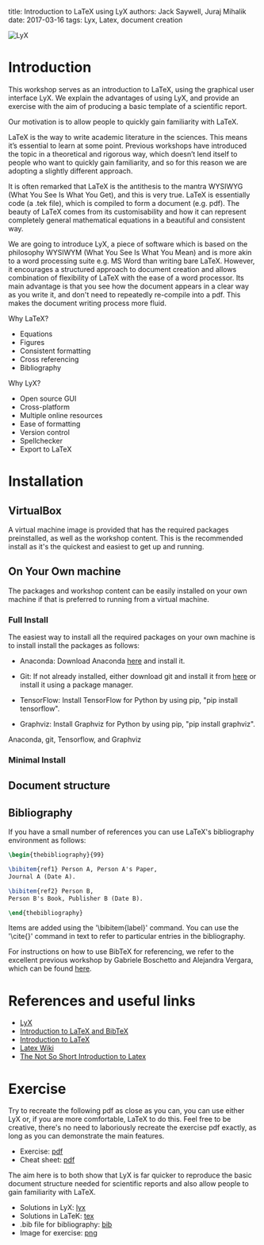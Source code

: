 title: Introduction to LaTeX using LyX
authors: Jack Saywell, Juraj Mihalik
date: 2017-03-16
tags: Lyx, Latex, document creation

![LyX]( {filename}/latex-with-lyx/lyx.png "LyX")

# Introduction

This workshop serves as an introduction to LaTeX, using the graphical user interface LyX. We explain the advantages of using LyX, and provide an exercise with the aim of producing a basic template of a scientific report.

Our motivation is to allow people to quickly gain familiarity with LaTeX.

LaTeX is the way to write academic literature in the sciences. This means it’s essential to learn at some point. Previous workshops have introduced the topic in a theoretical and rigorous way, which doesn’t lend itself to people who want to quickly gain familiarity, and so for this reason we are adopting a slightly different approach.

It is often remarked that LaTeX is the antithesis to the mantra WYSIWYG (What You See Is What You Get), and this is very true. LaTeX is essentially code (a .tek file), which is compiled to form a document (e.g. pdf). The beauty of LaTeX comes from its customisability and how it can represent completely general mathematical equations in a beautiful and consistent way.

We are going to introduce LyX, a piece of software which is based on the philosophy WYSIWYM (What You See Is What You Mean) and is more akin to a word processing suite e.g. MS Word than writing bare LaTeX. However, it encourages a structured approach to document creation and allows combination of flexibility of LaTeX with the ease of a word processor. Its main advantage is that you see how the document appears in a clear way as you write it, and don't need to repeatedly re-compile into a pdf. This makes the document writing process more fluid.

Why LaTeX?

* Equations
* Figures
* Consistent formatting
* Cross referencing
* Bibliography

Why LyX?

* Open source GUI
* Cross-platform
* Multiple online resources
* Ease of formatting
* Version control
* Spellchecker
* Export to LaTeX

# Installation

## VirtualBox
A virtual machine image is provided that has the required packages preinstalled, as well as the workshop content. This is the recommended install as it's the quickest and easiest to get up and running.

## On Your Own machine
The packages and workshop content can be easily installed on your own machine if that is preferred to running from a virtual machine.

### Full Install
The easiest way to install all the required packages on your own machine is to install install the packages as follows:

* Anaconda: Download Anaconda [here](https://www.continuum.io/downloads) and install it.

* Git: If not already installed, either download git and install it from [here](https://git-scm.com/) or install it using a package manager.

* TensorFlow: Install TensorFlow for Python by using pip, "pip install tensorflow".

* Graphviz: Install Graphviz for Python by using pip, "pip install graphviz".

Anaconda, git, Tensorflow, and Graphviz

### Minimal Install
## Document structure


## Bibliography
If you have a small number of references you can use LaTeX's bibliography environment as follows:

```tex
\begin{thebibliography}{99}

\bibitem{ref1} Person A, Person A's Paper,
Journal A (Date A).

\bibitem{ref2} Person B,
Person B's Book, Publisher B (Date B).

\end{thebibliography}
```

Items are added using the '\bibitem{label}' command. You can use the '\cite{}' command in text to refer to particular entries in the bibliography.

For instructions on how to use BibTeX for referencing, we refer to the excellent previous workshop by Gabriele Boschetto and Alejandra Vergara, which can be found [here](https://computationalmodelling.bitbucket.io/tools/Bibtex.html).

# References and useful links
* [LyX](https://www.lyx.org/)
* [Introduction to LaTeX and BibTeX](https://computationalmodelling.bitbucket.io/tools/Bibtex.html)
* [Introduction to LaTeX](https://computationalmodelling.bitbucket.io/tools/introduction-to-latex.html)
* [Latex Wiki](http://en.wikibooks.org/wiki/LaTeX)
* [The Not So Short Introduction to Latex](https://tobi.oetiker.ch/lshort/lshort.pdf)

# Exercise

Try to recreate the following pdf as close as you can, you can use either LyX or, if you are more comfortable, LaTeX to do this. Feel free to be creative, there's no need to laboriously recreate the exercise pdf exactly, as long as you can demonstrate the main features.

* Exercise: [pdf]({filename}/latex-with-lyx/Exercise_latex.pdf)
* Cheat sheet: [pdf]({filename}/latex-with-lyx/cheat_sheet_2.pdf)

The aim here is to both show that LyX is far quicker to reproduce the basic document structure needed for scientific reports and also allow people to gain familiarity with LaTeX.

* Solutions in LyX: [lyx]({filename}/latex-with-lyx/Exercise_lyx.lyx)
* Solutions in LaTeK: [tex]({filename}/latex-with-lyx/Exercise_latex.tex)
* .bib file for bibliography: [bib]({filename}/latex-with-lyx/Exercise_bibliography.bib)
* Image for exercise: [png]({filename}/latex-with-lyx/file_extensions.png)
